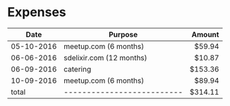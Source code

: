 # Expenses

 Date      | Purpose                  | Amount
|----------|--------------------------|---------:|
05-10-2016 | meetup.com (6 months)    |  $59.94  |
06-06-2016 | sdelixir.com (12 months) |  $10.87  |
06-09-2016 | catering                 | $153.36  |
10-09-2016 | meetup.com (6 months)    |  $89.94  |
total      |--------------------------| $314.11  |
